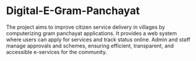 # Digital-E-Gram-Panchayat
The project aims to improve citizen service delivery in villages by computerizing gram panchayat applications. It provides a web system where users can apply for services and track status online. Admin and staff manage approvals and schemes, ensuring efficient, transparent, and accessible e-services for the community.
